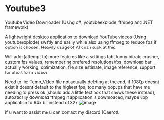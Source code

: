 # Youtube3
 Youtube Video Downloader
(Using c#, youtubeexplode, ffmpeg and .NET framework)

A lightweight desktop application to download YouTube videos (Using youtubeexplode) swiftly and easily while also using ffmpeg to reduce fps if option is chosen.
Heavily usage of AI cuz i suck at this.

Will add: (attempt to) more features like a settings tab, funny bitrate crusher, custom fps values, remembering prefered resolutions/fps, download bar actually working, optimization, file size estimate, image reference, support for short form videos

Need to fix: Temp_Video file not actually deleting at the end, if 1080p doesnt exist it doesnt default to the highest fps, too many popups that have me needing to press ok (should add a little text box that shows these instead), autoatically download ffmpeg if application is downloaded, maybe upp application to 64x bit instead of 32x
![image](https://github.com/user-attachments/assets/194405d9-e4d1-4261-8901-08d63446e6cf)


If u want to assist me u can contact my discord (Caerot). 
